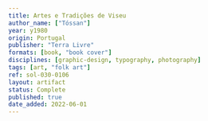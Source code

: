 ```yaml
---
title: Artes e Tradições de Viseu
author_name: ["Tóssan"]
year: y1980
origin: Portugal
publisher: "Terra Livre"
formats: [book, "book cover"]
disciplines: [graphic-design, typography, photography]
tags: [art, "folk art"]
ref: sol-030-0106
layout: artifact
status: Complete
published: true
date_added: 2022-06-01
---
```

